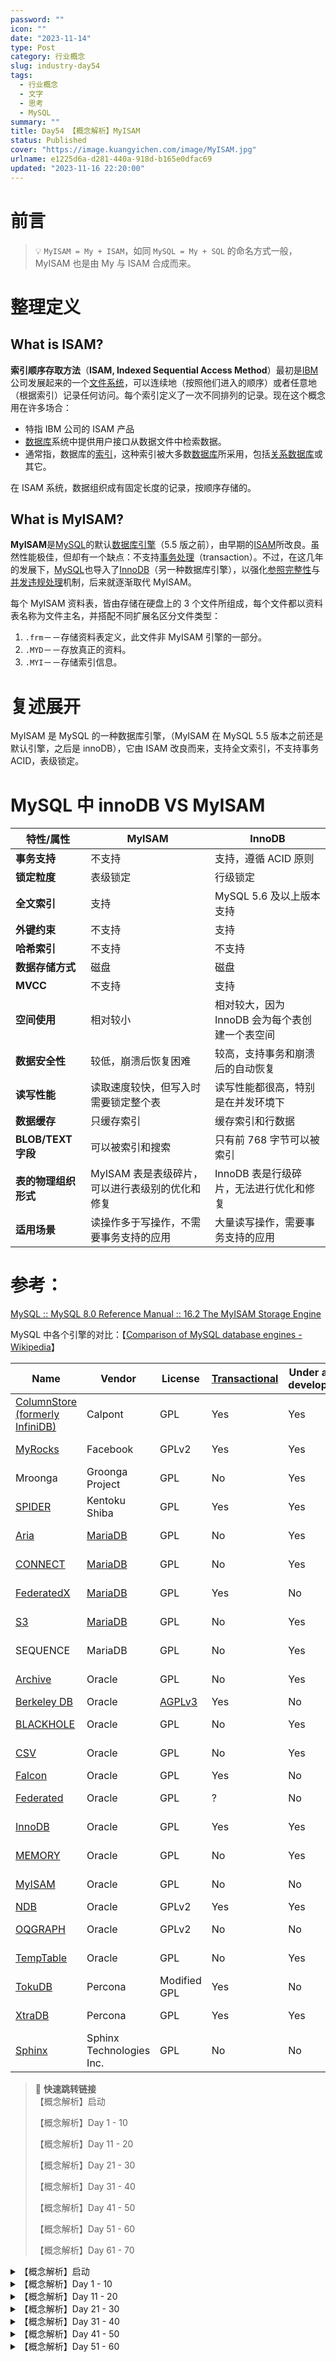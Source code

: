 ```yaml
---
password: ""
icon: ""
date: "2023-11-14"
type: Post
category: 行业概念
slug: industry-day54
tags:
  - 行业概念
  - 文字
  - 思考
  - MySQL
summary: ""
title: Day54 【概念解析】MyISAM
status: Published
cover: "https://image.kuangyichen.com/image/MyISAM.jpg"
urlname: e1225d6a-d281-440a-918d-b165e0dfac69
updated: "2023-11-16 22:20:00"
---
```


# 前言

> 💡 `MyISAM = My + ISAM`，如同 `MySQL = My + SQL` 的命名方式一般，MyISAM 也是由 My 与 ISAM 合成而来。

# 整理定义

## What is ISAM?

**索引顺序存取方法**（**ISAM, Indexed Sequential Access Method**）最初是[IBM](https://zh.wikipedia.org/wiki/IBM)公司发展起来的一个[文件系统](https://zh.wikipedia.org/wiki/%E6%96%87%E4%BB%B6%E7%B3%BB%E7%BB%9F)，可以连续地（按照他们进入的顺序）或者任意地（根据索引）记录任何访问。每个索引定义了一次不同排列的记录。现在这个概念用在许多场合：

- 特指 IBM 公司的 ISAM 产品
- [数据库](https://zh.wikipedia.org/wiki/%E6%95%B0%E6%8D%AE%E5%BA%93)系统中提供用户接口从数据文件中检索数据。
- 通常指，数据库的[索引](https://zh.wikipedia.org/wiki/%E7%B4%A2%E5%BC%95)，这种索引被大多数[数据库](https://zh.wikipedia.org/wiki/%E6%95%B0%E6%8D%AE%E5%BA%93)所采用，包括[关系数据库](https://zh.wikipedia.org/wiki/%E5%85%B3%E7%B3%BB%E6%95%B0%E6%8D%AE%E5%BA%93)或其它。

在 ISAM 系统，数据组织成有固定长度的记录，按顺序存储的。

## What is MyISAM?

**MyISAM**是[MySQL](https://zh.wikipedia.org/wiki/MySQL)的默认[数据库引擎](https://zh.wikipedia.org/wiki/%E8%B3%87%E6%96%99%E5%BA%AB%E5%BC%95%E6%93%8E)（5.5 版之前），由早期的[ISAM](https://zh.wikipedia.org/wiki/ISAM)所改良。虽然性能极佳，但却有一个缺点：不支持[事务处理](<https://zh.wikipedia.org/w/index.php?title=%E4%BA%8B%E5%8A%A1%E8%99%95%E7%90%86_(%E6%95%B8%E6%93%9A%E5%BA%AB)&action=edit&redlink=1>)（transaction）。不过，在这几年的发展下，[MySQL](https://zh.wikipedia.org/wiki/MySQL)也导入了[InnoDB](https://zh.wikipedia.org/wiki/InnoDB)（另一种数据库引擎），以强化[参照完整性](https://zh.wikipedia.org/w/index.php?title=%E5%8F%83%E8%80%83%E5%AE%8C%E6%95%B4%E6%80%A7&action=edit&redlink=1)与[并发违规处理](https://zh.wikipedia.org/w/index.php?title=%E4%B8%A6%E8%A1%8C%E9%81%95%E8%A6%8F%E8%99%95%E7%90%86&action=edit&redlink=1)机制，后来就逐渐取代 MyISAM。

每个 MyISAM 资料表，皆由存储在硬盘上的 3 个文件所组成，每个文件都以资料表名称为文件主名，并搭配不同扩展名区分文件类型：

1. `.frm`－－存储资料表定义，此文件非 MyISAM 引擎的一部分。
2. `.MYD`－－存放真正的资料。
3. `.MYI`－－存储索引信息。

# 复述展开

MyISAM 是 MySQL 的一种数据库引擎，（MyISAM 在 MySQL 5.5 版本之前还是默认引擎，之后是 innoDB），它由 ISAM 改良而来，支持全文索引，不支持事务 ACID，表级锁定。

# MySQL 中 innoDB VS MyISAM

| 特性/属性            | MyISAM                                          | InnoDB                                         |
| -------------------- | ----------------------------------------------- | ---------------------------------------------- |
| **事务支持**         | 不支持                                          | 支持，遵循 ACID 原则                           |
| **锁定粒度**         | 表级锁定                                        | 行级锁定                                       |
| **全文索引**         | 支持                                            | MySQL 5.6 及以上版本支持                       |
| **外键约束**         | 不支持                                          | 支持                                           |
| **哈希索引**         | 不支持                                          | 不支持                                         |
| **数据存储方式**     | 磁盘                                            | 磁盘                                           |
| **MVCC**             | 不支持                                          | 支持                                           |
| **空间使用**         | 相对较小                                        | 相对较大，因为 InnoDB 会为每个表创建一个表空间 |
| **数据安全性**       | 较低，崩溃后恢复困难                            | 较高，支持事务和崩溃后的自动恢复               |
| **读写性能**         | 读取速度较快，但写入时需要锁定整个表            | 读写性能都很高，特别是在并发环境下             |
| **数据缓存**         | 只缓存索引                                      | 缓存索引和行数据                               |
| **BLOB/TEXT 字段**   | 可以被索引和搜索                                | 只有前 768 字节可以被索引                      |
| **表的物理组织形式** | MyISAM 表是表级碎片，可以进行表级别的优化和修复 | InnoDB 表是行级碎片，无法进行优化和修复        |
| **适用场景**         | 读操作多于写操作，不需要事务支持的应用          | 大量读写操作，需要事务支持的应用               |

# 参考：

[MySQL :: MySQL 8.0 Reference Manual :: 16.2 The MyISAM Storage Engine](https://dev.mysql.com/doc/refman/8.0/en/myisam-storage-engine.html)

MySQL 中各个引擎的对比：【[Comparison of MySQL database engines - Wikipedia](https://en.wikipedia.org/wiki/Comparison_of_MySQL_database_engines)】

| Name                                                                                                   | Vendor                                           | License                                                               | [Transactional](https://en.wikipedia.org/wiki/Database_transaction#Transactional_databases) | Under active development | MySQL versions | MariaDB versions |
| ------------------------------------------------------------------------------------------------------ | ------------------------------------------------ | --------------------------------------------------------------------- | ------------------------------------------------------------------------------------------- | ------------------------ | -------------- | ---------------- |
| [ColumnStore (formerly InfiniDB)](https://en.wikipedia.org/wiki/InfiniDB)                              | Calpont                                          | GPL                                                                   | Yes                                                                                         | Yes                      | None           | 10.5.4 - present |
| [MyRocks](https://en.wikipedia.org/wiki/MyRocks)                                                       | Facebook                                         | GPLv2                                                                 | Yes                                                                                         | Yes                      | None           | 10.2 - present   |
| Mroonga                                                                                                | Groonga Project                                  | GPL                                                                   | No                                                                                          | Yes                      | None           | 10.0 - present   |
| [SPIDER](<https://en.wikipedia.org/w/index.php?title=SPIDER_(storage_engine)&action=edit&redlink=1>)   | Kentoku Shiba                                    | GPL                                                                   | Yes                                                                                         | Yes                      | None           | 10.0 - present   |
| [Aria](<https://en.wikipedia.org/wiki/Aria_(storage_engine)>)                                          | [MariaDB](https://en.wikipedia.org/wiki/MariaDB) | GPL                                                                   | No                                                                                          | Yes                      | None           | 5.1 - present    |
| [CONNECT](<https://en.wikipedia.org/w/index.php?title=CONNECT_(storage_engine)&action=edit&redlink=1>) | [MariaDB](https://en.wikipedia.org/wiki/MariaDB) | GPL                                                                   | No                                                                                          | Yes                      | None           | 10.0 - present   |
| [FederatedX](https://en.wikipedia.org/w/index.php?title=FederatedX&action=edit&redlink=1)              | [MariaDB](https://en.wikipedia.org/wiki/MariaDB) | GPL                                                                   | Yes                                                                                         | No                       | None           | ? - present      |
| [S3](<https://en.wikipedia.org/w/index.php?title=S3_(storage_engine)&action=edit&redlink=1>)           | [MariaDB](https://en.wikipedia.org/wiki/MariaDB) | GPL                                                                   | No                                                                                          | Yes                      | None           | 10.5 - present   |
| SEQUENCE                                                                                               | MariaDB                                          | GPL                                                                   | No                                                                                          | Yes                      | None           | 10.0 - present   |
| [Archive](https://en.wikipedia.org/wiki/MySQL_Archive)                                                 | Oracle                                           | GPL                                                                   | No                                                                                          | Yes                      | 5.0 - present  | 5.1 - present    |
| [Berkeley DB](https://en.wikipedia.org/wiki/Berkeley_DB)                                               | Oracle                                           | [AGPLv3](https://en.wikipedia.org/wiki/Affero_General_Public_License) | Yes                                                                                         | No                       | ? - 5.0        | None             |
| [BLACKHOLE](https://en.wikipedia.org/w/index.php?title=BLACKHOLE&action=edit&redlink=1)                | Oracle                                           | GPL                                                                   | No                                                                                          | Yes                      | 5.0 - present  | 5.1 - present    |
| [CSV](<https://en.wikipedia.org/w/index.php?title=CSV_(storage_engine)&action=edit&redlink=1>)         | Oracle                                           | GPL                                                                   | No                                                                                          | Yes                      | 5.0 - present  | 5.1 - present    |
| [Falcon](<https://en.wikipedia.org/wiki/Falcon_(storage_engine)>)                                      | Oracle                                           | GPL                                                                   | Yes                                                                                         | No                       | ?              | None             |
| [Federated](https://en.wikipedia.org/wiki/MySQL_Federated)                                             | Oracle                                           | GPL                                                                   | ?                                                                                           | No                       | 5.0 - present  | ?                |
| [InnoDB](https://en.wikipedia.org/wiki/InnoDB)                                                         | Oracle                                           | GPL                                                                   | Yes                                                                                         | Yes                      | 3.23 - present | 5.1 - present    |
| [MEMORY](<https://en.wikipedia.org/wiki/MEMORY_(storage_engine)>)                                      | Oracle                                           | GPL                                                                   | No                                                                                          | Yes                      | 3.23 - present | 5.1 - present    |
| [MyISAM](https://en.wikipedia.org/wiki/MyISAM)                                                         | Oracle                                           | GPL                                                                   | No                                                                                          | No                       | 3.23 - present | 5.1 - present    |
| [NDB](https://en.wikipedia.org/wiki/MySQL_Cluster)                                                     | Oracle                                           | GPLv2                                                                 | Yes                                                                                         | Yes                      | ?              | None             |
| [OQGRAPH](https://en.wikipedia.org/w/index.php?title=OQGRAPH&action=edit&redlink=1)                    | Oracle                                           | GPLv2                                                                 | No                                                                                          | No                       | None           | 5.2 - present    |
| [TempTable](https://en.wikipedia.org/w/index.php?title=TempTable&action=edit&redlink=1)                | Oracle                                           | GPL                                                                   | No                                                                                          | Yes                      | 8.0 - present  | None             |
| [TokuDB](https://en.wikipedia.org/wiki/TokuDB)                                                         | Percona                                          | Modified GPL                                                          | Yes                                                                                         | No                       | None           | 5.5 - present    |
| [XtraDB](https://en.wikipedia.org/wiki/XtraDB)                                                         | Percona                                          | GPL                                                                   | Yes                                                                                         | Yes                      | None           | 5.1 - 10.1       |
| [Sphinx](<https://en.wikipedia.org/wiki/Sphinx_(search_engine)#SphinxSE>)                              | Sphinx Technologies Inc.                         | GPL                                                                   | No                                                                                          | No                       | None           | 5.2 - present    |

> 📌 **快速跳转链接**  
> 【概念解析】启动
>
> 【概念解析】Day 1 - 10
>
> 【概念解析】Day 11 - 20
>
> 【概念解析】Day 21 - 30
>
> 【概念解析】Day 31 - 40
>
> 【概念解析】Day 41 - 50
>
> 【概念解析】Day 51 - 60
>
> 【概念解析】Day 61 - 70

<details>
<summary>【概念解析】启动</summary>

[bookmark](https://kuangyichen.com/article/industry)

[bookmark](https://kuangyichen.com/article/start-industry-100-words)

</details>

<details>
<summary>【概念解析】Day 1 - 10</summary>

[bookmark](https://kuangyichen.com/article/industry-day1)

[bookmark](https://kuangyichen.com/article/industry-day2)

[bookmark](https://kuangyichen.com/article/industry-day3)

[bookmark](https://kuangyichen.com/article/industry-day4)

[bookmark](https://kuangyichen.com/article/industry-day5)

[bookmark](https://kuangyichen.com/article/industry-day6)

[bookmark](https://kuangyichen.com/article/industry-day7)

[bookmark](https://kuangyichen.com/article/industry-day8)

[bookmark](https://kuangyichen.com/article/industry-day9)

[bookmark](https://kuangyichen.com/article/industry-day10)

</details>

<details>
<summary>【概念解析】Day 11 - 20</summary>

[bookmark](https://kuangyichen.com/article/industry-day11)

[bookmark](https://kuangyichen.com/article/industry-day12)

[bookmark](https://kuangyichen.com/article/industry-day13)

[bookmark](https://kuangyichen.com/article/industry-day14)

[bookmark](https://kuangyichen.com/article/industry-day15)

[bookmark](https://kuangyichen.com/article/industry-day16)

[bookmark](https://kuangyichen.com/article/industry-day17)

[bookmark](https://kuangyichen.com/article/industry-day18)

[bookmark](https://kuangyichen.com/article/industry-day19)

[bookmark](https://kuangyichen.com/article/industry-day20)

</details>

<details>
<summary>【概念解析】Day 21 - 30</summary>

[bookmark](https://kuangyichen.com/article/industry-day21)

[bookmark](https://kuangyichen.com/article/industry-day22)

[bookmark](https://kuangyichen.com/article/industry-day23)

[bookmark](https://kuangyichen.com/article/industry-day24)

[bookmark](https://kuangyichen.com/article/industry-day25)

[bookmark](https://kuangyichen.com/article/industry-day26)

[bookmark](https://kuangyichen.com/article/industry-day27)

[bookmark](https://kuangyichen.com/article/industry-day28)

[bookmark](https://kuangyichen.com/article/industry-day29)

[bookmark](https://kuangyichen.com/article/industry-day30)

</details>

<details>
<summary>【概念解析】Day 31 - 40</summary>

[bookmark](https://kuangyichen.com/article/industry-day31)

[bookmark](https://kuangyichen.com/article/industry-day32)

[bookmark](https://kuangyichen.com/article/industry-day33)

[bookmark](https://kuangyichen.com/article/industry-day34)

[bookmark](https://kuangyichen.com/article/industry-day35)

[bookmark](https://kuangyichen.com/article/industry-day36)

[bookmark](https://kuangyichen.com/article/industry-day37)

[bookmark](https://kuangyichen.com/article/industry-day38)

[bookmark](https://kuangyichen.com/article/industry-day39)

[bookmark](https://kuangyichen.com/article/industry-day40)

</details>

<details>
<summary>【概念解析】Day 41 - 50</summary>

[bookmark](https://kuangyichen.com/article/industry-day41)

[bookmark](https://kuangyichen.com/article/industry-day42)

[bookmark](https://kuangyichen.com/article/industry-day43)

[bookmark](https://kuangyichen.com/article/industry-day44)

[bookmark](https://kuangyichen.com/article/industry-day45)

[bookmark](https://kuangyichen.com/article/industry-day46)

[bookmark](https://kuangyichen.com/article/industry-day47)

[bookmark](https://kuangyichen.com/article/industry-day48)

[bookmark](https://kuangyichen.com/article/industry-day49)

[bookmark](https://kuangyichen.com/article/industry-day50)

</details>

<details>
<summary>【概念解析】Day 51 - 60</summary>

[bookmark](https://kuangyichen.com/article/industry-day51)

[bookmark](https://kuangyichen.com/article/industry-day52)

[bookmark](https://kuangyichen.com/article/industry-day53)

[bookmark](https://kuangyichen.com/article/industry-day54)

[bookmark](https://kuangyichen.com/article/industry-day55)

[bookmark](https://kuangyichen.com/article/industry-day56)

[bookmark](https://kuangyichen.com/article/industry-day57)

[bookmark](https://kuangyichen.com/article/industry-day58)

[bookmark](https://kuangyichen.com/article/industry-day59)

</details>
